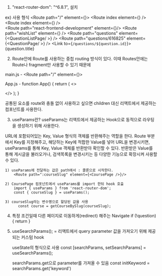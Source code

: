 1. "react-router-dom": "^6.8.1", 설치

ex) 사용 형식
     <BrowserRouter>
            <Routes>
                <Route path="/" element={<App />}>
                <Route index element={<HomePage />} />
                    <Route path="courses">
                        <Route index element={<CourseListPage />} />                
                        <Route path="react-frontend-development" element={<CoursePage />}/>
                    </Route>
                <Route path="wishList" element={<WishlistPage />} />
                <Route path="questions" element={<QuestionListPage/ >} />
                <Route path="questions/616825" element={<QuestionPage/ >} />
                </Route>
                <Link to={`/questions/${question.id}`}>{question.title}</Link>
            </Routes>
    </BrowserRouter>


2. Route안에 Route를 사용하는 중첩 routing 방식이 있다.
    이때 Routes안에는 Route나 fragment만 사용할 수 있기 때문에
    
main.js -
    <Route path="/" element={<App />}>

App.js -
    function App() {
         return (
    <>
      <Nav className={styles.nav} />
      <div className={styles.body}><Outlet /></div>
      <Footer className={styles.footer} />
    </>
  );
}

공통된 요소를 route와 충돌 없이 사용하고 싶으면  children 대신 리액트에서 제공하는 <Outlet /> 컴포넌트를 사용한다.


3. useParams란?
useParams는 리액트에서 제공하는 Hook으로 동적으로 라우팅을 생성하기 위해 사용한다.

URL에 포함되어있는 Key, Value 형식의 객체를 반환해주는 역할을 한다. Route 부분에서 Key를 지정해주고, 해당하는 Key에 적합한 Value를 넣어 URL을 변경시키면, useParams를 통해 Key, Value 객체를 반환받아 확인할 수 있다. 반환받은 Value를 통해 게시글을 불러오거나, 검색목록을 변경시키는 등 다양한 기능으로 확장시켜 사용할 수 있다.

    1) useParams에 전달하는 값은 path에서 : 콜론으로 시작한다.
        <Route path=":courseSlug" element={<CoursePage />}/>

    2) CoursePage 컴포넌트에서 useParams를 import 한뒤 hook 호출
        import { useParams } from 'react-router-dom';
        const { courseSlug } = useParams(); 

    3) courseSlug라는 변수명으로 할당된 값을 사용
          const course = getCourseBySlug(courseSlug);
 

 4. 특정 조건일때 다른 페이지로 이동하게(redirect) 해주는 Navigate
   if (!question) {
    return <Navigate to="/questions" />
  }


5. useSearchParams(); = 리액트에서 query parameter 값을 가져오기 위해 제공되는 커스텀 hook

    useState의 형식으로 사용
  const [searchParams, setSearchParams] = useSearchParams();

     searchParams.get으로 parameter를 가져올 수 있음
  const initKeyword = searchParams.get('keyword')